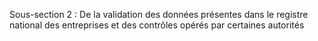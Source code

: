 Sous-section 2 : De la validation des données présentes dans le registre national des entreprises et des contrôles opérés par certaines autorités 